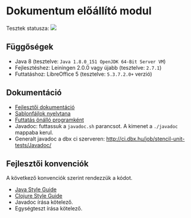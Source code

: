 # Dokumentum előállító modul

Tesztek statusza: <a href="http://ci.dbx.hu/job/stencil-unit-tests/lastCompletedBuild/testReport/"><img src="http://ci.dbx.hu/buildStatus/icon?job=stencil-unit-tests"/></a>

## Függőségek

- Java 8 (tesztelve: `Java 1.8.0_151 OpenJDK 64-Bit Server VM`)
- Fejlesztéshez: Leiningen 2.0.0 vagy újabb (tesztelve: `2.7.1`)
- Futtatáshoz: LibreOffice 5 (tesztelve: `5.3.7.2.0+` verzió)

## Dokumentáció

- [Fejlesztői dokumentáció](development.md)
- [Sablonfájlok nyelvtana](doc/Syntax.md)
- [Futtatás önálló programként](doc/Standalone.md)
- Javadoc: futtassuk a `javadoc.sh` parancsot. A kimenet a `./javadoc` mappaba kerul.
- Generalt javadoc a dbx ci szerveren: http://ci.dbx.hu/job/stencil-unit-tests/Javadoc/

## Fejlesztői konvenciók

A következő konvenciók szerint rendezzük a kódot.

- [Java Style Guide](http://cr.openjdk.java.net/~alundblad/styleguide/index-v6.html)
- [Clojure Style Guide](https://github.com/bbatsov/clojure-style-guide)
- Javadoc írása kötelező.
- Egységteszt írása kötelező.
